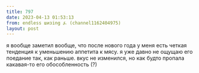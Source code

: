 ```yaml
---
title: 797
date: 2023-04-13 01:53:13
from: endless шизing ⍼ (channel1162404975)
layout: post
---
```


я вообще заметил вообще, что после нового года у меня есть четкая тенденция к уменьшению аппетита к мясу. я уже давно не ощущаю его поедание так, как раньше. вкус не изменился, но как будто пропала какавая-то его обособленность (?)
